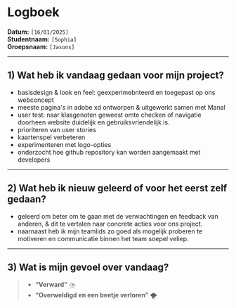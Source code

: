 # Logboek

**Datum:** `[16/01/2025]`  
**Studentnaam:** `[Sophia]`  
**Groepsnaam:** `[Jasons]`

---

## 1) Wat heb ik vandaag gedaan voor mijn project?

- basisdesign & look en feel: geexperimebnteerd en toegepast op ons webconcept
- meeste pagina's in adobe xd ontworpen & uitgewerkt samen met Manal
- user test: naar klasgenoten geweest omte checken of navigatie doorheen website duidelijk en gebruiksvriendelijk is.
- prioriteren van user stories
- kaartenspel verbeteren
- experimenteren met logo-opties
- onderzocht hoe github repository kan worden aangemaakt met developers

---

## 2) Wat heb ik nieuw geleerd of voor het eerst zelf gedaan?

- geleerd om beter om te gaan met de verwachtingen en feedback van anderen, & dit te vertalen naar concrete acties voor ons project.
- naarnaast heb ik mijn teamlids zo goed als mogelijk proberen te motiveren en communicatie binnen het team soepel veliep.

---

## 3) Wat is mijn gevoel over vandaag?

> - **“Verward”** :cloud_with_lightning_and_rain:
> - **“Overweldigd en een beetje verloren”** :tornado:
